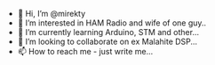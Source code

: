 - 👋 Hi, I’m @mirekty
- 👀 I’m interested in HAM Radio and wife of one guy..
- 🌱 I’m currently learning Arduino, STM and other...
- 💞️ I’m looking to collaborate on ex Malahite DSP...
- 📫 How to reach me - just write me...

<!---
mirekty/mirekty is a ✨ special ✨ repository because its `README.md` (this file) appears on your GitHub profile.
You can click the Preview link to take a look at your changes.
--->
